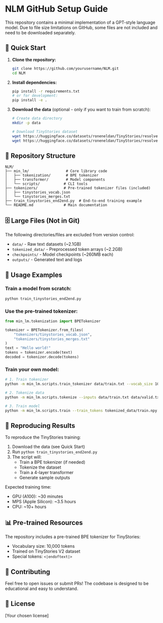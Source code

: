 # NLM GitHub Setup Guide

This repository contains a minimal implementation of a GPT-style language model. Due to file size limitations on GitHub, some files are not included and need to be downloaded separately.

## 🚀 Quick Start

1. **Clone the repository:**
   ```bash
   git clone https://github.com/yourusername/NLM.git
   cd NLM
   ```

2. **Install dependencies:**
   ```bash
   pip install -r requirements.txt
   # or for development:
   pip install -e .
   ```

3. **Download the data** (optional - only if you want to train from scratch):
   ```bash
   # Create data directory
   mkdir -p data
   
   # Download TinyStories dataset
   wget https://huggingface.co/datasets/roneneldan/TinyStories/resolve/main/TinyStoriesV2-GPT4-train.txt -P data/
   wget https://huggingface.co/datasets/roneneldan/TinyStories/resolve/main/TinyStoriesV2-GPT4-valid.txt -P data/
   ```

## 📁 Repository Structure

```
NLM/
├── min_lm/                 # Core library code
│   ├── tokenization/       # BPE tokenizer
│   ├── transformer/        # Model components
│   └── scripts/           # CLI tools
├── tokenizers/            # Pre-trained tokenizer files (included)
│   ├── tinystories_vocab.json
│   └── tinystories_merges.txt
├── train_tinystories_end2end.py  # End-to-end training example
└── README.md              # Main documentation
```

## 🗄️ Large Files (Not in Git)

The following directories/files are excluded from version control:

- `data/` - Raw text datasets (~2.1GB)
- `tokenized_data/` - Preprocessed token arrays (~2.2GB)
- `checkpoints/` - Model checkpoints (~260MB each)
- `outputs/` - Generated text and logs

## 🎯 Usage Examples

### Train a model from scratch:
```bash
python train_tinystories_end2end.py
```

### Use the pre-trained tokenizer:
```python
from min_lm.tokenization import BPETokenizer

tokenizer = BPETokenizer.from_files(
    "tokenizers/tinystories_vocab.json",
    "tokenizers/tinystories_merges.txt"
)
text = "Hello world!"
tokens = tokenizer.encode(text)
decoded = tokenizer.decode(tokens)
```

### Train your own model:
```bash
# 1. Train tokenizer
python -m min_lm.scripts.train_tokenizer data/train.txt --vocab_size 10000

# 2. Tokenize data
python -m min_lm.scripts.tokenize --inputs data/train.txt data/valid.txt

# 3. Train model
python -m min_lm.scripts.train --train_tokens tokenized_data/train.npy
```

## 🔄 Reproducing Results

To reproduce the TinyStories training:

1. Download the data (see Quick Start)
2. Run `python train_tinystories_end2end.py`
3. The script will:
   - Train a BPE tokenizer (if needed)
   - Tokenize the dataset
   - Train a 4-layer transformer
   - Generate sample outputs

Expected training time:
- GPU (A100): ~30 minutes
- MPS (Apple Silicon): ~3.5 hours
- CPU: ~10+ hours

## 📊 Pre-trained Resources

The repository includes a pre-trained BPE tokenizer for TinyStories:
- Vocabulary size: 10,000 tokens
- Trained on TinyStories V2 dataset
- Special tokens: `<|endoftext|>`

## 🤝 Contributing

Feel free to open issues or submit PRs! The codebase is designed to be educational and easy to understand.

## 📝 License

[Your chosen license]

